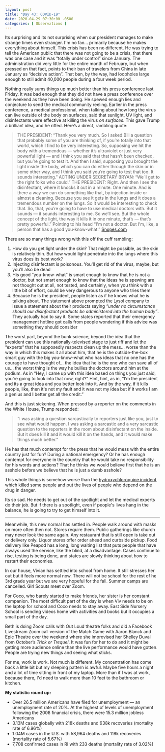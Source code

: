 ```yaml
---
layout: post
title: "Day 43: COVID-19"
date: 2020-04-29 07:30:00 -0500
categories: [ Observations ]
---
```


Its surprising and its not surprising when our president manages to make strange times even stranger. I'm no fan… primarily because he makes everything about himself. This crisis has been no different. He was trying to tell the American public that there was not going to be a crisis, that there was one case and it was “totally under control” since January. The administration did very little for the entire month of February, but when pressed on that fact, points to their ban of travelers from China in late January as “decisive action”. That ban, by the way, had loopholes large enough to still admit 40,000 people during a four week period. 

Nothing really sums things up much better than his press conference last Friday. It was bad enough that they did not have a press conference over the weekend as they have been doing. He spewed enough lies and conjecture to send the medical community reeling. Earlier in the press conference, a medical professional, when talking about how long the virus can live outside of the body on surfaces, said that sunlight, UV light, and disinfectants were effective at killing the virus _on surfaces_. This gave Trump a brilliant idea, and he riffed. Here’s a direct, rambling quote: 

> THE PRESIDENT: “Thank you very much. So I asked Bill a question that probably some of you are thinking of, if you’re totally into that world, which I find to be very interesting. So, supposing we hit the body with a tremendous — whether it’s ultraviolet or just very powerful light — and I think you said that that hasn’t been checked, but you’re going to test it. And then I said, supposing you brought the light inside the body, which you can do either through the skin or in some other way, and I think you said you’re going to test that too. It sounds interesting.”
> ACTING UNDER SECRETARY BRYAN: “We’ll get to the right folks who could.”
> THE PRESIDENT: Right. And then I see the disinfectant, where it knocks it out in a minute. One minute. And is there a way we can do something like that, by injection inside or almost a cleaning. Because you see it gets in the lungs and it does a tremendous number on the lungs. So it would be interesting to check that. So, that, you’re going to have to use medical doctors with. But it sounds — it sounds interesting to me. So we’ll see. But the whole concept of the light, the way it kills it in one minute, that’s — that’s pretty powerful.” Pointing to his head “I'm not a doctor. But I'm, like, a person that has a good you-know-what.” [Snopes.com](https://www.snopes.com/fact-check/trump-disinfectants-covid-19/)

There are so many things wrong with this off the cuff rambling: 

1. How do you get light under the skin? That might be possible, as the skin is relatively thin. But how would light penetrate into the lungs where this virus does its best work? 
1. Injecting disinfectant is poisonous. You'll get rid of the virus, maybe, but you’ll also be dead
1. His good “you-know-what” is smart enough to know that he is not a doctor, but not smart enough to know that the ideas he is spewing are not thought out at all, not tested, and certainly, when you think with a little bit of effort, could be very dangerous to anyone who tries them
1. Because he is the president, people listen as if he knows what he is talking about. The statement above prompted the Lysol company to issue a statement about their products saying _“under no circumstance should our disinfectant products be administered into the human body”_. They actually had to say it. Some states reported that their emergency management hotline got calls from people wondering if this advice was something they should consider

The worst part, beyond the bunk science, beyond the idea that the president can use this nationally-televised stage to just riff and let the “experts” that he supposedly respects clean up the mess… worse than the way in which this makes it all about him, that he is the outside-the-box smart guy with the big you-know-what who has ideas that no one has the courage to have thought of… the idea that he is the one who can save all of us… the worst thing is the way he bullies the doctors around him at the podium. As in “Hey, I came up with this idea based on things you just said, you’re going to look into that now, right?” Hint, hint, as in, “I’m the president and its a great idea and you better look into it. And by the way, if it kills people, like, then it's not my fault and it was not my idea but if it works I am a genius and I better get all the credit.” 

And this is just sickening. When pressed by a reporter on the comments in the White House, Trump responded: 

> “I was asking a question sarcastically to reporters just like you, just to see what would happen. I was asking a sarcastic and a very sarcastic question to the reporters in the room about disinfectant on the inside. But it does kill it and it would kill it on the hands, and it would make things much better.”

He has that much contempt for the press that he would mess with the entire country just for fun? During a national emergency? Or he has enough contempt for everyone in the country that he would take no responsibility for his words and actions? That he thinks we would believe first that he is an asshole before we believe that he is just a dumb asshole? 

This whole things is somehow worse than the [hydroxychloroquine incident](https://www.theroot.com/trump-and-fox-news-now-acting-like-they-weren-t-out-her-1843001772), which killed some people and put the lives of people who depend on the drug in danger. 

Its so sad. He needs to get out of the spotlight and let the medical experts do their job. But if there is a spotlight, even if people's lives hang in the balance, he is going to try to get himself into it. 

- - -

Meanwhile, this new normal has settled in. People walk around with masks on more often then not. Stores require them. Public gatherings like church may never look the same again. Any restaurant that is still open is take out or delivery only. Liquor stores offer order ahead and curbside pickup. Food delivery like Peapod has a long, long waiting list that puts people that have always used the service, like the blind, at a disadvantage. Cases continue to rise, testing is being done, and states are slowly thinking about how to restart their economies. 

In our house, Vivian has settled into school from home. It still stresses her out but it feels more normal now. There will not be school for the rest of he 3rd grade year but we are very hopeful for the fall. Summer camps are cancelled. Girl Scouts meet over Zoom. 

For Coco, who barely started to make friends, her sister is her constant companion. The most difficult part of the day is when Viv needs to be on the laptop for school and Coco needs to stay away. East Side Nursery School is sending videos home with activities and books but it occupies a small part of the day. 

Beth is doing Zoom calls with Out Loud theatre folks and did a Facebook Livestream Zoom call version of the Match Game with Aaron Blanck and Epic Theatre over the weekend where she improvised her Shelley Duval from October’s _Trick or Trequel_. It was fun for her to do and it might be getting more audience online than the live performance would have gotten. People are trying new things and seeing what sticks. 

For me, work is work. Not much is different. My concentration has come back a little bit but my sleeping pattern is awful. Maybe five hours a night and a lot of time sitting in front of my laptop. More than if I was at work, because there, I'd need to walk more than 10 feet to the bathroom or kitchen. 

**My statistic round up:**

* Over 26.5 million Americans have filed for unemployment — an unemployment rate of 20%. At the highest of levels of unemployment following the 2008 financial crisis, there were 15.3 million jobless Americans
* 3.13M cases globally with 218k deaths and 938k recoveries (mortality rate of 6.96%)
* 1.04M cases in the U.S. with 58,964 deaths and 118k recoveries (mortality rate of 5.67%)
* 7,708 confirmed cases in RI with 233 deaths (mortality rate of 3.02%)
